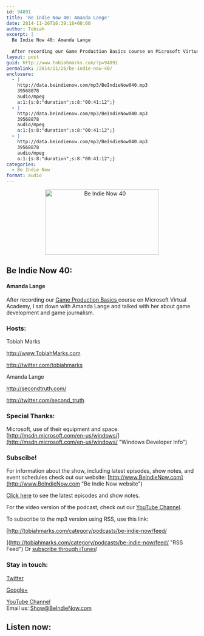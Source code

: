 ```yaml
---
id: 94891
title: 'Be Indie Now 40: Amanda Lange'
date: 2014-11-26T16:39:18+00:00
author: Tobiah
excerpt: |
  Be Indie Now 40: Amanda Lange
  
  After recording our Game Production Basics course on Microsoft Virtual Academy, I sat down with Amanda Lange and talked with her about game development and game journalism.
layout: post
guid: http://www.tobiahmarks.com/?p=94891
permalink: /2014/11/26/be-indie-now-40/
enclosure:
  - |
    http://data.beindienow.com/mp3/BeIndieNow040.mp3
    39568878
    audio/mpeg
    a:1:{s:8:"duration";s:8:"00:41:12";}
  - |
    http://data.beindienow.com/mp3/BeIndieNow040.mp3
    39568878
    audio/mpeg
    a:1:{s:8:"duration";s:8:"00:41:12";}
  - |
    http://data.beindienow.com/mp3/BeIndieNow040.mp3
    39568878
    audio/mpeg
    a:1:{s:8:"duration";s:8:"00:41:12";}
categories:
  - Be Indie Now
format: audio
---
```

<p style="text-align: center;">
  <img class="aligncenter" src="/assets/2013/10/BeIndyNowLogo-512h-300x172.png?resize=300%2C172" alt="Be Indie Now 40" width="300" height="172" data-recalc-dims="1" />
</p>

## Be Indie Now 40:

#### Amanda Lange

After recording our <a href="http://www.microsoftvirtualacademy.com/training-courses/game-production-basics" target="_blank">Game Production Basics </a>course on Microsoft Virtual Academy, I sat down with Amanda Lange and talked with her about game development and game journalism.

<!--more-->

### Hosts:

Tobiah Marks
  
<a href="http://www.TobiahMarks.com" target="_blank">http://www.TobiahMarks.com</a>
  
<a title="Tobiah Twitter" href="http://twitter.com/tobiahmarks" target="_blank">http://twitter.com/tobiahmarks</a>

Amanda Lange
  
<a href="http://secondtruth.com/" target="_blank">http://secondtruth.com/</a>
  
<a href="http://twitter.com/second_truth" target="_blank">http://twitter.com/second_truth</a>

### Special Thanks:

Microsoft, use of their equipment and space. [http://msdn.microsoft.com/en-us/windows/](http://msdn.microsoft.com/en-us/windows/ "Windows Developer Info")

### Subscibe!

For information about the show, including latest episodes, show notes, and event schedules check out our website: [http://www.BeIndieNow.com](http://www.BeIndieNow.com "Be Indie Now website")

[Click here](http://tobiahmarks.com/category/podcasts/be-indie-now/ "Be Indie Now episodes and show notes") to see the latest episodes and show notes.

For the video version of the podcast, check out our <a title="YouTube" href="http://www.youtube.com/channel/UCW6QQfnk1In7woq619zgD0g" target="_blank">YouTube Channel</a>.

To subscribe to the mp3 version using RSS, use this link:
  
[http://tobiahmarks.com/category/podcasts/be-indie-now/feed/
  
](http://tobiahmarks.com/category/podcasts/be-indie-now/feed/ "RSS Feed") Or <a title="iTunes" href="https://itunes.apple.com/us/podcast/be-indie-now/id734501818 " target="_blank">subscribe through iTunes</a>!

### Stay in touch:

<a title="Twitter" href="http://twitter.com/BeIndieNow" target="_blank">Twitter</a>
  
<a href="https://plus.google.com/105885018850238693949" target="_blank" rel="publisher">Google+</a>
  
<a title="YouTube" href="http://www.youtube.com/channel/UCW6QQfnk1In7woq619zgD0g" target="_blank">YouTube Channel<br /> </a>Email us: <Show@BeIndieNow.com>

## Listen now: